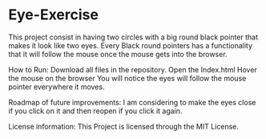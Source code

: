 # Eye-Exercise
This project consist in having two circles with a big round black pointer that makes it look like two eyes. Every Black round pointers has a functionality that it will follow the mouse once the mouse gets into the browser.

How to Run:
  Download all files in the repository.
  Open the Index.html
  Hover the mouse on the browser
  You will notice the eyes will follow the mouse pointer everywhere it moves.
  
Roadmap of future improvements: 
  I am considering to make the eyes close if you click on it and then reopen if you click it again.
  
License information: This Project is licensed through the MIT License.  
  
